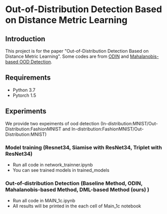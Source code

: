 # Out-of-Distribution Detection Based on Distance Metric Learning

## Introduction
This project is for the paper "Out-of-Distribution Detection Based on Distance Metric Learning". Some codes are from [ODIN](https://github.com/facebookresearch/odin) and [Mahalanobis-based OOD Detection](https://github.com/pokaxpoka/deep_Mahalanobis_detector/).

## Requirements
- Python 3.7
- Pytorch 1.5

## Experiments
We provide two expeiments of ood detection 
(In-distribution:MNIST/Out-Distribution:FashionMNIST and In-distribution:FashionMNIST/Out-Distribution:MNIST)

### Model training (Resnet34, Siamise with ResNet34, Triplet with ResNet34) 

- Run all code in network_trainner.ipynb
- You can see trained models in trained_models

### Out-of-distribution Detection (Baseline Method, ODIN, Mahalanobis-based Method, DML-based Method (ours) )

- Run all code in MAIN_1c.ipynb
- All results will be printed in the each cell of Main_1c notebook  

